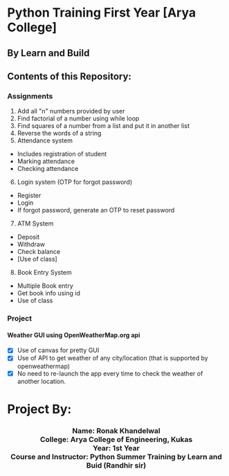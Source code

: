 # Python Training First Year [Arya College]
## By **Learn and Build**

## Contents of this Repository:
### Assignments
1. Add all "n" numbers provided by user
2. Find factorial of a number using while loop
3. Find squares of a number from a list and put it in another list
4. Reverse the words of a string
5. Attendance system
 * Includes registration of student
 * Marking attendance
 * Checking attendance
6. Login system (OTP for forgot password)
 * Register
 * Login
 * If forgot password, generate an OTP to reset password
7. ATM System
 * Deposit
 * Withdraw
 * Check balance
 * [Use of class]
8. Book Entry System
 * Multiple Book entry
 * Get book info using id
 * Use of class

### Project
#### Weather GUI using OpenWeatherMap.org api
- [x] Use of canvas for pretty GUI
- [x] Use of API to get weather of any city/location (that is supported by openweathermap)
- [x] No need to re-launch the app every time to check the weather of another location.

# Project By:
<h3 align="center">Name: Ronak Khandelwal<br>
College: Arya College of Engineering, Kukas<br>
Year: 1st Year<br>
Course and Instructor: Python Summer Training by Learn and Buid (Randhir sir)</h3>